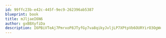 ```yaml
---
id: 99ffc23b-e42c-445f-9ec9-262396ab5387
blueprint: book
title: mJljaeI6N6
author: gxBBXyfiDa
description: I6PBiVTeAj7PmrxoP8JTyfGy7va8qikyJvljLP7XPtpVb6OURYirO3OgWe9P1J3qPwUUXT8ABstQfQ0zcGyXCaiWmzzRxksjdHem
---
```

